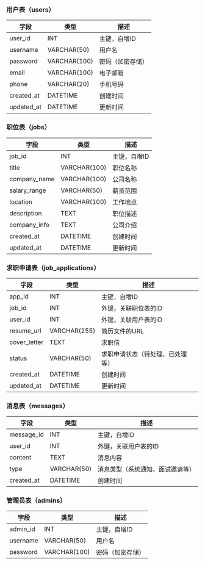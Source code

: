 ### 用户表（users）

| 字段       | 类型         | 描述             |
| ---------- | ------------ | ---------------- |
| user_id    | INT          | 主键，自增ID     |
| username   | VARCHAR(50)  | 用户名           |
| password   | VARCHAR(100) | 密码（加密存储） |
| email      | VARCHAR(100) | 电子邮箱         |
| phone      | VARCHAR(20)  | 手机号码         |
| created_at | DATETIME     | 创建时间         |
| updated_at | DATETIME     | 更新时间         |

### 职位表（jobs）

| 字段         | 类型         | 描述         |
| ------------ | ------------ | ------------ |
| job_id       | INT          | 主键，自增ID |
| title        | VARCHAR(100) | 职位名称     |
| company_name | VARCHAR(100) | 公司名称     |
| salary_range | VARCHAR(50)  | 薪资范围     |
| location     | VARCHAR(100) | 工作地点     |
| description  | TEXT         | 职位描述     |
| company_info | TEXT         | 公司介绍     |
| created_at   | DATETIME     | 创建时间     |
| updated_at   | DATETIME     | 更新时间     |

### 求职申请表（job_applications）

| 字段         | 类型         | 描述                             |
| ------------ | ------------ | -------------------------------- |
| app_id       | INT          | 主键，自增ID                     |
| job_id       | INT          | 外键，关联职位表的ID             |
| user_id      | INT          | 外键，关联用户表的ID             |
| resume_url   | VARCHAR(255) | 简历文件的URL                    |
| cover_letter | TEXT         | 求职信                           |
| status       | VARCHAR(50)  | 求职申请状态（待处理、已处理等） |
| created_at   | DATETIME     | 创建时间                         |
| updated_at   | DATETIME     | 更新时间                         |

### 消息表（messages）

| 字段       | 类型        | 描述                             |
| ---------- | ----------- | -------------------------------- |
| message_id | INT         | 主键，自增ID                     |
| user_id    | INT         | 外键，关联用户表的ID             |
| content    | TEXT        | 消息内容                         |
| type       | VARCHAR(50) | 消息类型（系统通知、面试邀请等） |
| created_at | DATETIME    | 创建时间                         |

### 管理员表（admins）

| 字段     | 类型         | 描述             |
| -------- | ------------ | ---------------- |
| admin_id | INT          | 主键，自增ID     |
| username | VARCHAR(50)  | 用户名           |
| password | VARCHAR(100) | 密码（加密存储） |

